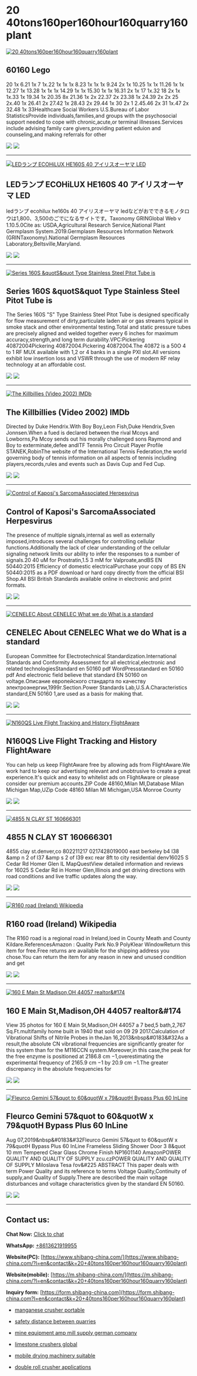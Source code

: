 # 20 40tons160per160hour160quarry160plant

<a href="https://swt.shibang-china.com/?l=en&img&k=20+40tons160per160hour160quarry160plant" target="_blank">![20 40tons160per160hour160quarry160plant](http://static.shibang-china.com/all-800x300/663.jpg)</a>

## 60160 Lego
20 1x 6.21 1x 7 1x.22 1x 1x 1x 8.23 1x 1x 1x 9.24 2x 1x 10.25 1x 1x 11.26 1x 1x 12.27 1x 13.28 1x 1x 1x 14.29 1x 1x 15.30 1x 1x 16.31 2x 1x 17 1x.32 18 2x 1x 1x.33 1x 19.34 1x 20.35 8x 21.36 1x 2x 22.37 2x 23.38 1x 24.39 2x 2x 25 2x.40 1x 26.41 2x 27.42 1x 28.43 2x 29.44 1x 30 2x 1 2.45.46 2x 31 1x.47 2x 32.48 1x 33Healthcare Social Workers U.S.Bureau of Labor StatisticsProvide individuals,families,and groups with the psychosocial support needed to cope with chronic,acute,or terminal illnesses.Services include advising family care givers,providing patient eduion and counseling,and making referrals for other


<a href="https://whatsapp.shibangsoft.com/WhatsApp.php" target="_blank" title="WhatsApp">![](http://static.shibang-china.com/icon/whatsapp.png)</a> <a href="https://swt.shibang-china.com/?l=en&icon&k=20+40tons160per160hour160quarry160plant" target="_blank">![](http://static.shibang-china.com/icon/chat-en.png)</a>

---

<a href="https://swt.shibang-china.com/?l=en&img&k=20+40tons160per160hour160quarry160plant" target="_blank">![LEDランプ ECOHiLUX HE160S 40 アイリスオーヤマ LED](http://static.shibang-china.com/all-800x300/1499.jpg)</a>

## LEDランプ ECOHiLUX HE160S 40 アイリスオーヤマ LED
ledランプ ecohilux he160s 40 アイリスオーヤマ ledなどがおでできるモノタロウは1,800、3,500のごでになるサイトです。Taxonomy GRINGlobal Web v 1.10.5.0Cite as: USDA,Agricultural Research Service,National Plant Germplasm System.2019.Germplasm Resources Information Network (GRINTaxonomy).National Germplasm Resources Laboratory,Beltsville,Maryland.


<a href="https://whatsapp.shibangsoft.com/WhatsApp.php" target="_blank" title="WhatsApp">![](http://static.shibang-china.com/icon/whatsapp.png)</a> <a href="https://swt.shibang-china.com/?l=en&icon&k=20+40tons160per160hour160quarry160plant" target="_blank">![](http://static.shibang-china.com/icon/chat-en.png)</a>

---

<a href="https://swt.shibang-china.com/?l=en&img&k=20+40tons160per160hour160quarry160plant" target="_blank">![Series 160S &quotS&quot Type Stainless Steel Pitot Tube is](http://static.shibang-china.com/all-800x300/1125.jpg)</a>

## Series 160S &quotS&quot Type Stainless Steel Pitot Tube is
The Series 160S "S" Type Stainless Steel Pitot Tube is designed specifically for flow measurement of dirty,particulate laden air or gas streams typical in smoke stack and other environmental testing.Total and static pressure tubes are precisely aligned and welded together every 6 inches for maximum accuracy,strength,and long term durability.VPC:Pickering 40872004Pickering 40872004.Pickering 40872004.The 40872 is a 50O 4 to 1 RF MUX available with 1,2 or 4 banks in a single PXI slot.All versions exhibit low insertion loss and VSWR through the use of modern RF relay technology at an affordable cost.


<a href="https://whatsapp.shibangsoft.com/WhatsApp.php" target="_blank" title="WhatsApp">![](http://static.shibang-china.com/icon/whatsapp.png)</a> <a href="https://swt.shibang-china.com/?l=en&icon&k=20+40tons160per160hour160quarry160plant" target="_blank">![](http://static.shibang-china.com/icon/chat-en.png)</a>

---

<a href="https://swt.shibang-china.com/?l=en&img&k=20+40tons160per160hour160quarry160plant" target="_blank">![The Killbillies (Video 2002) IMDb](http://static.shibang-china.com/all-800x300/1492.jpg)</a>

## The Killbillies (Video 2002) IMDb
Directed by Duke Hendrix.With Boy Boy,Leon Fish,Duke Hendrix,Sven Jonnsen.When a fued is declared between the rival Mcoys and Lowborns,Pa Mcoy sends out his morally challenged sons Raymond and Boy to exterminate,defee andITF Tennis Pro Circuit Player Profile STANEK,RobinThe website of the International Tennis Federation,the world governing body of tennis information on all aspects of tennis including players,records,rules and events such as Davis Cup and Fed Cup.


<a href="https://whatsapp.shibangsoft.com/WhatsApp.php" target="_blank" title="WhatsApp">![](http://static.shibang-china.com/icon/whatsapp.png)</a> <a href="https://swt.shibang-china.com/?l=en&icon&k=20+40tons160per160hour160quarry160plant" target="_blank">![](http://static.shibang-china.com/icon/chat-en.png)</a>

---

<a href="https://swt.shibang-china.com/?l=en&img&k=20+40tons160per160hour160quarry160plant" target="_blank">![Control of Kaposi's SarcomaAssociated Herpesvirus](http://static.shibang-china.com/all-800x300/11.jpg)</a>

## Control of Kaposi's SarcomaAssociated Herpesvirus
The presence of multiple signals,internal as well as externally imposed,introduces several challenges for controlling cellular functions.Additionally the lack of clear understanding of the cellular signaling network limits our ability to infer the responses to a number of signals.20 40 uM for Prostratin,1.5 3 mM for Valproate,andBS EN 50440:2015 Efficiency of domestic electricalPurchase your copy of BS EN 50440:2015 as a PDF download or hard copy directly from the official BSI Shop.All BSI British Standards available online in electronic and print formats.


<a href="https://whatsapp.shibangsoft.com/WhatsApp.php" target="_blank" title="WhatsApp">![](http://static.shibang-china.com/icon/whatsapp.png)</a> <a href="https://swt.shibang-china.com/?l=en&icon&k=20+40tons160per160hour160quarry160plant" target="_blank">![](http://static.shibang-china.com/icon/chat-en.png)</a>

---

<a href="https://swt.shibang-china.com/?l=en&img&k=20+40tons160per160hour160quarry160plant" target="_blank">![CENELEC About CENELEC What we do What is a standard](http://static.shibang-china.com/all-800x300/160.jpg)</a>

## CENELEC About CENELEC What we do What is a standard
European Committee for Electrotechnical Standardization.International Standards and Conformity Assessment for all electrical,electronic and related technologiesStandard en 50160 pdf WordPressstandard en 50160 pdf And electronic field believe that standard EN 50160 on voltage.Описание европейского стандарта по качеству электроэнергии,1999г.Section.Power Standards Lab,U.S.A.Characteristics standard,EN 50160 1,are used as a basis for making that.


<a href="https://whatsapp.shibangsoft.com/WhatsApp.php" target="_blank" title="WhatsApp">![](http://static.shibang-china.com/icon/whatsapp.png)</a> <a href="https://swt.shibang-china.com/?l=en&icon&k=20+40tons160per160hour160quarry160plant" target="_blank">![](http://static.shibang-china.com/icon/chat-en.png)</a>

---

<a href="https://swt.shibang-china.com/?l=en&img&k=20+40tons160per160hour160quarry160plant" target="_blank">![N160QS Live Flight Tracking and History FlightAware](http://static.shibang-china.com/all-800x300/365.jpg)</a>

## N160QS Live Flight Tracking and History FlightAware
You can help us keep FlightAware free by allowing ads from FlightAware.We work hard to keep our advertising relevant and unobtrusive to create a great experience.It's quick and easy to whitelist ads on FlightAware or please consider our premium accounts.ZIP Code 48160,Milan MI,Database Milan Michigan Map,UZip Code 48160 Milan MI Michigan,USA Monroe County


<a href="https://whatsapp.shibangsoft.com/WhatsApp.php" target="_blank" title="WhatsApp">![](http://static.shibang-china.com/icon/whatsapp.png)</a> <a href="https://swt.shibang-china.com/?l=en&icon&k=20+40tons160per160hour160quarry160plant" target="_blank">![](http://static.shibang-china.com/icon/chat-en.png)</a>

---

<a href="https://swt.shibang-china.com/?l=en&img&k=20+40tons160per160hour160quarry160plant" target="_blank">![4855 N CLAY ST 160666301](http://static.shibang-china.com/all-800x300/1225.jpg)</a>

## 4855 N CLAY ST 160666301
4855 clay st.denver,co 802211217 0217428019000 east berkeley b4 l38 &amp n 2 of l37 &amp s 2 of l39 exc rear 8ft to city residential denv16025 S Cedar Rd Homer Glen IL MapQuestView detailed information and reviews for 16025 S Cedar Rd in Homer Glen,Illinois and get driving directions with road conditions and live traffic updates along the way.


<a href="https://whatsapp.shibangsoft.com/WhatsApp.php" target="_blank" title="WhatsApp">![](http://static.shibang-china.com/icon/whatsapp.png)</a> <a href="https://swt.shibang-china.com/?l=en&icon&k=20+40tons160per160hour160quarry160plant" target="_blank">![](http://static.shibang-china.com/icon/chat-en.png)</a>

---

<a href="https://swt.shibang-china.com/?l=en&img&k=20+40tons160per160hour160quarry160plant" target="_blank">![R160 road (Ireland) Wikipedia](http://static.shibang-china.com/all-800x300/31.jpg)</a>

## R160 road (Ireland) Wikipedia
The R160 road is a regional road in Ireland,loed in County Meath and County Kildare.ReferencesAmazon : Quality Park No.9 PolyKlear WindowReturn this item for free.Free returns are available for the shipping address you chose.You can return the item for any reason in new and unused condition and get


<a href="https://whatsapp.shibangsoft.com/WhatsApp.php" target="_blank" title="WhatsApp">![](http://static.shibang-china.com/icon/whatsapp.png)</a> <a href="https://swt.shibang-china.com/?l=en&icon&k=20+40tons160per160hour160quarry160plant" target="_blank">![](http://static.shibang-china.com/icon/chat-en.png)</a>

---

<a href="https://swt.shibang-china.com/?l=en&img&k=20+40tons160per160hour160quarry160plant" target="_blank">![160 E Main St,Madison,OH 44057 realtor&#174](http://static.shibang-china.com/all-800x300/1314.jpg)</a>

## 160 E Main St,Madison,OH 44057 realtor&#174
View 35 photos for 160 E Main St,Madison,OH 44057 a 7 bed,5 bath,2,767 Sq.Ft.multifamily home built in 1940 that sold on 09 29 2017.Calculation of Vibrational Shifts of Nitrile Probes in theJan 16,2013&nbsp&#0183&#32As a result,the absolute CN vibrational frequencies are significantly greater for this system than for the M116CCN system.Moreover,in this case,the peak for the free enzyme is positioned at 2186.8 cm −1,overestimating the experimental frequency of 2165.9 cm −1 by 20.9 cm −1.The greater discrepancy in the absolute frequencies for


<a href="https://whatsapp.shibangsoft.com/WhatsApp.php" target="_blank" title="WhatsApp">![](http://static.shibang-china.com/icon/whatsapp.png)</a> <a href="https://swt.shibang-china.com/?l=en&icon&k=20+40tons160per160hour160quarry160plant" target="_blank">![](http://static.shibang-china.com/icon/chat-en.png)</a>

---

<a href="https://swt.shibang-china.com/?l=en&img&k=20+40tons160per160hour160quarry160plant" target="_blank">![Fleurco Gemini 57&quot to 60&quotW x 79&quotH Bypass Plus 60 InLine](http://static.shibang-china.com/all-800x300/859.jpg)</a>

## Fleurco Gemini 57&quot to 60&quotW x 79&quotH Bypass Plus 60 InLine
Aug 07,2019&nbsp&#0183&#32Fleurco Gemini 57&quot to 60&quotW x 79&quotH Bypass Plus 60 InLine Frameless Sliding Shower Door 3 8&quot 10 mm Tempered Clear Glass Chrome Finish NP1601140 AmazonPOWER QUALITY AND QUALITY OF SUPPLY zcu.czPOWER QUALITY AND QUALITY OF SUPPLY Miloslava Tesa řov&#225 ABSTRACT This paper deals with term Power Quality and its reference to terms Voltage Quality,Continuity of supply,and Quality of Supply.There are described the main voltage disturbances and voltage characteristics given by the standard EN 50160.


<a href="https://whatsapp.shibangsoft.com/WhatsApp.php" target="_blank" title="WhatsApp">![](http://static.shibang-china.com/icon/whatsapp.png)</a> <a href="https://swt.shibang-china.com/?l=en&icon&k=20+40tons160per160hour160quarry160plant" target="_blank">![](http://static.shibang-china.com/icon/chat-en.png)</a>

---
## Contact us:

**Chat Now:** [Click to chat](https://swt.shibang-china.com?l=en&contact&k=20+40tons160per160hour160quarry160plant)

**WhatsApp:**  [+8613621919955](https://whatsapp.shibangsoft.com/WhatsApp.php)

**Website(PC):** [https://www.shibang-china.com/](https://www.shibang-china.com/?l=en&contact&k=20+40tons160per160hour160quarry160plant)

**Website(mobile):** [https://m.shibang-china.com/](https://m.shibang-china.com/?l=en&contact&k=20+40tons160per160hour160quarry160plant)

**Inquiry form:** [https://form.shibang-china.com](https://form.shibang-china.com?l=en&contact&k=20+40tons160per160hour160quarry160plant)

* [manganese crusher portable](../124/manganese%20crusher%20portable.md)

* [safety distance between quarries](../121/safety%20distance%20between%20quarries.md)

* [mine equipment amp mill supply german company](../121/mine%20equipment%20amp%20mill%20supply%20german%20company.md)

* [limestone crushers global](../118/limestone%20crushers%20global.md)

* [mobile drying machinery suitable](../125/mobile%20drying%20machinery%20suitable.md)

* [double roll crusher applications](../121/double%20roll%20crusher%20applications.md)